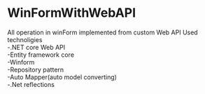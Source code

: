 # WinFormWithWebAPI
All operation in winForm implemented from custom Web API
Used technoligies<br>
-.NET core Web API<br>
-Entity framework core<br>
-Winform<br>
-Repository pattern<br>
-Auto Mapper(auto model converting)<br>
-.Net reflections<br>
